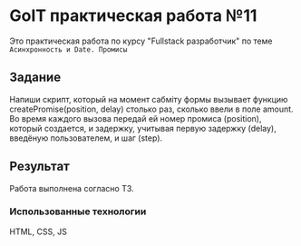 # GoIT практическая работа №11

Это практическая работа по курсу "Fullstack разработчик" по теме `Асинхронность и Date. Промисы`

## Задание

Напиши скрипт, который на момент сабміту формы вызывает функцию createPromise(position, delay) столько раз, сколько ввели в поле amount.
Во время каждого вызова передай ей номер промиса (position), который создается, и задержку, учитывая первую задержку (delay), введёную пользователем, и шаг (step).

## Результат

Работа выполнена согласно ТЗ.

### Использованные технологии

HTML, CSS, JS
